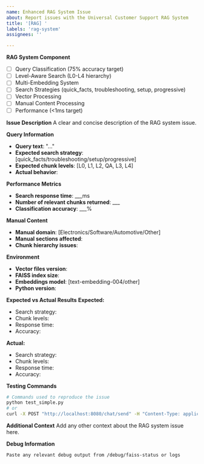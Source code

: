 ```yaml
---
name: Enhanced RAG System Issue
about: Report issues with the Universal Customer Support RAG System
title: '[RAG] '
labels: 'rag-system'
assignees: ''

---
```


**RAG System Component**
- [ ] Query Classification (75% accuracy target)
- [ ] Level-Aware Search (L0-L4 hierarchy)
- [ ] Multi-Embedding System
- [ ] Search Strategies (quick_facts, troubleshooting, setup, progressive)
- [ ] Vector Processing
- [ ] Manual Content Processing
- [ ] Performance (<1ms target)

**Issue Description**
A clear and concise description of the RAG system issue.

**Query Information**
- **Query text**: "..."
- **Expected search strategy**: [quick_facts/troubleshooting/setup/progressive]
- **Expected chunk levels**: [L0, L1, L2, QA, L3, L4]
- **Actual behavior**:

**Performance Metrics**
- **Search response time**: ___ms
- **Number of relevant chunks returned**: ___
- **Classification accuracy**: ___%

**Manual Content**
- **Manual domain**: [Electronics/Software/Automotive/Other]
- **Manual sections affected**:
- **Chunk hierarchy issues**:

**Environment**
- **Vector files version**:
- **FAISS index size**:
- **Embeddings model**: [text-embedding-004/other]
- **Python version**:

**Expected vs Actual Results**
**Expected:**
- Search strategy:
- Chunk levels:
- Response time:
- Accuracy:

**Actual:**
- Search strategy:
- Chunk levels:
- Response time:
- Accuracy:

**Testing Commands**
```bash
# Commands used to reproduce the issue
python test_simple.py
# or
curl -X POST "http://localhost:8080/chat/send" -H "Content-Type: application/json" -d '{"message": "your query"}'
```

**Additional Context**
Add any other context about the RAG system issue here.

**Debug Information**
```
Paste any relevant debug output from /debug/faiss-status or logs
```